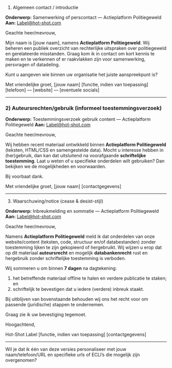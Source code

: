  1) Algemeen contact / introductie

**Onderwerp:** Samenwerking of perscontact — Actieplatform Politiegeweld
**Aan:** [Label@hot-shot.com](mailto:Label@hot-shot.com)

Geachte heer/mevrouw,

Mijn naam is [jouw naam], namens **Actieplatform Politiegeweld**. Wij beheren een publiek overzicht van rechterlijke uitspraken over politiegeweld en gerelateerde misstanden.
Graag kom ik in contact om kort kennis te maken en te verkennen of er raakvlakken zijn voor samenwerking, persvragen of datadeling.

Kunt u aangeven wie binnen uw organisatie het juiste aanspreekpunt is?

Met vriendelijke groet,
[jouw naam]
[functie, indien van toepassing]
[telefoon] — [website] — [eventuele socials]

---

### 2) Auteursrechten/gebruik (informeel toestemmingsverzoek)

**Onderwerp:** Toestemmingsverzoek gebruik content — Actieplatform Politiegeweld
**Aan:** [Label@hot-shot.com](mailto:Label@hot-shot.com)

Geachte heer/mevrouw,

Wij hebben recent materiaal ontwikkeld binnen **Actieplatform Politiegeweld** (teksten, HTML/CSS en samengestelde data).
Mocht u interesse hebben in (her)gebruik, dan kan dat uitsluitend na voorafgaande **schriftelijke toestemming**.
Laat u weten of u specifieke onderdelen wilt gebruiken? Dan bekijken we de mogelijkheden en voorwaarden.

Bij voorbaat dank.

Met vriendelijke groet,
[jouw naam]
[contactgegevens]

---

3) Waarschuwing/notice (cease & desist-stijl)

**Onderwerp:** Inbreukmelding en sommatie — Actieplatform Politiegeweld
**Aan:** [Label@hot-shot.com](mailto:Label@hot-shot.com)

Geachte heer/mevrouw,

Namens **Actieplatform Politiegeweld** meld ik dat onderdelen van onze website/content (teksten, code, structuur en/of databestanden) zonder toestemming lijken te zijn gekopieerd of hergebruikt.
Wij wijzen u erop dat op dit materiaal **auteursrecht** en mogelijk **databankenrecht** rust en hergebruik zonder schriftelijke toestemming is verboden.

Wij sommeren u om binnen **7 dagen** na dagtekening:

1. het betreffende materiaal offline te halen en verdere publicatie te staken; en
2. schriftelijk te bevestigen dat u iedere (verdere) inbreuk staakt.

Bij uitblijven van bovenstaande behouden wij ons het recht voor om passende (juridische) stappen te ondernemen.

Graag zie ik uw bevestiging tegemoet.

Hoogachtend,

Hot-Shot Label 
[functie, indien van toepassing]
[contactgegevens]

---

Wil je dat ik één van deze versies personaliseer met jouw naam/telefoon/URL en specifieke urls of ECLI’s die mogelijk zijn overgenomen?
